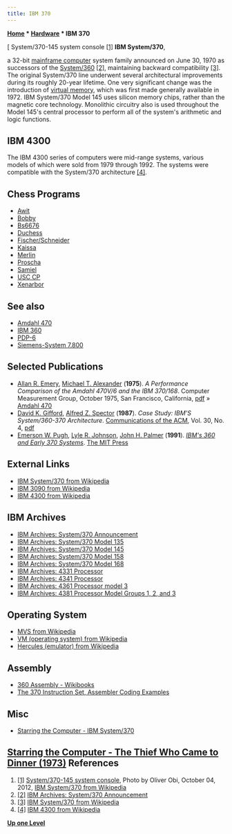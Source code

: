 ```yaml
---
title: IBM 370
---
```

**[Home](Home "Home") * [Hardware](Hardware "Hardware") * IBM 370**

\[ System/370-145 system console <a id="cite-note-1" href="#cite-ref-1">[1]</a>
**IBM System/370**,

a 32-bit [mainframe computer](https://en.wikipedia.org/wiki/Mainframe_computer) system family announced on June 30, 1970 as successors of the [System/360](IBM_360 "IBM 360") <a id="cite-note-2" href="#cite-ref-2">[2]</a>, maintaining backward compatibility <a id="cite-note-3" href="#cite-ref-3">[3]</a>. The original System/370 line underwent several architectural improvements during its roughly 20-year lifetime. One very significant change was the introduction of [virtual memory](Memory#Virtual "Memory"), which was first made generally available in 1972. IBM System/370 Model 145 uses silicon memory chips, rather than the magnetic core technology. Monolithic circuitry also is used throughout the Model 145's central processor to perform all of the system's arithmetic and logic functions.

## IBM 4300

The IBM 4300 series of computers were mid-range systems, various models of which were sold from 1979 through 1992. The systems were compatible with the System/370 architecture <a id="cite-note-4" href="#cite-ref-4">[4]</a>.

## Chess Programs

- [Awit](Awit "Awit")
- [Bobby](Bobby "Bobby")
- [Bs6676](Bs6676 "Bs6676")
- [Duchess](Duchess "Duchess")
- [Fischer/Schneider](Fischer-Schneider "Fischer-Schneider")
- [Kaissa](Kaissa "Kaissa")
- [Merlin](Merlin "Merlin")
- [Proscha](Proscha "Proscha")
- [Samiel](Samiel "Samiel")
- [USC CP](USC_CP "USC CP")
- [Xenarbor](Xenarbor "Xenarbor")

## See also

- [Amdahl 470](Amdahl_470 "Amdahl 470")
- [IBM 360](IBM_360 "IBM 360")
- [PDP-6](PDP-6 "PDP-6")
- [Siemens-System 7.800](index.php?title=Siemens-System_7.800&action=edit&redlink=1 "Siemens-System 7.800 (page does not exist)")

## Selected Publications

- [Allan R. Emery](http://archive.michigan-terminal-system.org/people#TOC-Allen-R.-Emery-Al-), [Michael T. Alexander](Mike_Alexander "Mike Alexander") (**1975**). *A Performance Comparison of the Amdahl 470V/6 and the IBM 370/168*. Computer Measurement Group, October 1975, San Francisco, California, [pdf](https://docs.google.com/file/d/0B4t_NX-QeWDYaVpEZzNVTDRRdUdFaUJ5UjV5Q0xJQQ/edit?pli=1) » [Amdahl 470](Amdahl_470 "Amdahl 470")
- [David K. Gifford](http://awards.acm.org/award_winners/gifford_1281641.cfm), [Alfred Z. Spector](http://research.google.com/pubs/AlfredSpector.html) (**1987**). *Case Study: IBM’S System/360-370 Architecture*. [Communications of the ACM](ACM#Communications "ACM"), Vol. 30, No. 4, [pdf](http://www.cs.tufts.edu/~nr/cs257/archive/alfred-spector/spector87ibm.pdf)
- [Emerson W. Pugh](https://mitpress.mit.edu/authors/emerson-w-pugh), [Lyle R. Johnson](https://mitpress.mit.edu/authors/lyle-r-johnson), [John H. Palmer](https://mitpress.mit.edu/authors/john-h-palmer) (**1991**). *[IBM's 360 and Early 370 Systems](https://mitpress.mit.edu/books/ibms-360-and-early-370-systems)*. [The MIT Press](https://en.wikipedia.org/wiki/MIT_Press)

## External Links

- [IBM System/370 from Wikipedia](https://en.wikipedia.org/wiki/IBM_System/370)
- [IBM 3090 from Wikipedia](https://en.wikipedia.org/wiki/IBM_3090)
- [IBM 4300 from Wikipedia](https://en.wikipedia.org/wiki/IBM_4300)

## IBM Archives

- [IBM Archives: System/370 Announcement](https://www-03.ibm.com/ibm/history/exhibits/mainframe/mainframe_PR370.html)
- [IBM Archives: System/370 Model 135](https://www-03.ibm.com/ibm/history/exhibits/mainframe/mainframe_PP3135.html)
- [IBM Archives: System/370 Model 145](https://www-03.ibm.com/ibm/history/exhibits/mainframe/mainframe_PP3145.html)
- [IBM Archives: System/370 Model 158](https://www-03.ibm.com/ibm/history/exhibits/mainframe/mainframe_PP3158.html)
- [IBM Archives: System/370 Model 168](https://www-03.ibm.com/ibm/history/exhibits/mainframe/mainframe_PP3168.html)
- [IBM Archives: 4331 Processor](https://www-03.ibm.com/ibm/history/exhibits/mainframe/mainframe_PP4331.html)
- [IBM Archives: 4341 Processor](https://www-03.ibm.com/ibm/history/exhibits/mainframe/mainframe_PP4341.html)
- [IBM Archives: 4361 Processor model 3](https://www-03.ibm.com/ibm/history/exhibits/mainframe/mainframe_PP4361.html)
- [IBM Archives: 4381 Processor Model Groups 1, 2, and 3](https://www-03.ibm.com/ibm/history/exhibits/mainframe/mainframe_PP4381.html)

## Operating System

- [MVS from Wikipedia](https://en.wikipedia.org/wiki/MVS)
- [VM (operating system) from Wikipedia](https://en.wikipedia.org/wiki/VM_%28operating_system%29)
- [Hercules (emulator) from Wikipedia](https://en.wikipedia.org/wiki/Hercules_%28emulator%29)

## Assembly

- [360 Assembly - Wikibooks](http://en.wikibooks.org/wiki/360_Assembly)
- [The 370 Instruction Set, Assembler Coding Examples](http://www.simotime.com/simoi370.htm)

## Misc

- [Starring the Computer - IBM System/370](http://starringthecomputer.com/computer.html?c=242)

## [Starring the Computer - The Thief Who Came to Dinner (1973)](http://starringthecomputer.com/feature.html?f=436) References

1. <a id="cite-ref-1" href="#cite-note-1">[1]</a> [System/370-145 system console](https://en.wikipedia.org/wiki/IBM_System/370#mediaviewer/File:IBM_370-145.png), Photo by Oliver Obi, October 04, 2012, [IBM System/370 from Wikipedia](https://en.wikipedia.org/wiki/IBM_System/370)
1. <a id="cite-ref-2" href="#cite-note-2">[2]</a> [IBM Archives: System/370 Announcement](http://www-03.ibm.com/ibm/history/exhibits/mainframe/mainframe_PR370.html)
1. <a id="cite-ref-3" href="#cite-note-3">[3]</a> [IBM System/370 from Wikipedia](https://en.wikipedia.org/wiki/IBM_System/370)
1. <a id="cite-ref-4" href="#cite-note-4">[4]</a> [IBM 4300 from Wikipedia](https://en.wikipedia.org/wiki/IBM_4300)

**[Up one Level](Hardware "Hardware")**

